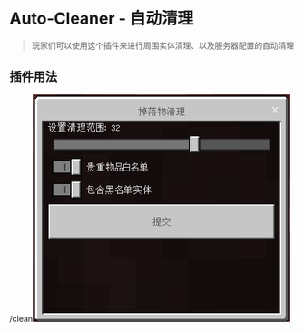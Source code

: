 # Auto-Cleaner - 自动清理

> 玩家们可以使用这个插件来进行周围实体清理、以及服务器配置的自动清理

## 插件用法

/clean![alt text](/Image/3.png)
